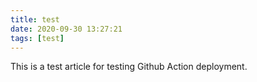 ```yaml
---
title: test
date: 2020-09-30 13:27:21
tags: [test]
---
```


This is a test article for testing Github Action deployment.
